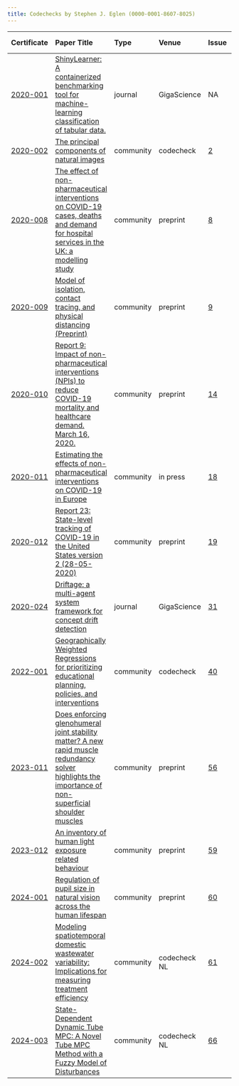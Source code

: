 ```yaml
---
title: Codechecks by Stephen J. Eglen (0000-0001-8607-8025)
---
```



|Certificate |Paper Title                                                                                                                                             |Type      |Venue        |Issue |Report                                  |Check date |
|:-------|:---------------------------------------------|:------------------|:------------------|:---|:--------------------------|:------------------|
|[2020-001](https://codecheck.org.uk/register/certs/2020-001/)|[ShinyLearner: A containerized benchmarking tool for machine-learning classification of tabular data.](https://doi.org/10.1093/gigascience/giaa026)     |journal   |GigaScience  |NA    |http://doi.org/10.5281/zenodo.3674056   |2019-02-14 |
|[2020-002](https://codecheck.org.uk/register/certs/2020-002/)|[The principal components of natural images](https://doi.org/10.1088/0954-898X_3_1_008)                                                                 |community |codecheck    |[2](https://github.com/codecheckers/register/issues/2)|http://doi.org/10.5281/zenodo.3750741   |2020-04-13 |
|[2020-008](https://codecheck.org.uk/register/certs/2020-008/)|[The effect of non-pharmaceutical interventions on COVID-19 cases, deaths and demand for hospital services in the UK: a modelling study](https://cmmid.github.io/topics/covid19/control-measures/report/uk_scenario_modelling_preprint_2020_04_01.pdf)|community |preprint     |[8](https://github.com/codecheckers/register/issues/8)|http://doi.org/10.5281/zenodo.3746024   |2020-04-09 |
|[2020-009](https://codecheck.org.uk/register/certs/2020-009/)|[Model of isolation, contact tracing, and physical distancing (Preprint)](https://cmmid.github.io/topics/covid19/reports/bbc_contact_tracing.pdf)       |community |preprint     |[9](https://github.com/codecheckers/register/issues/9)|http://doi.org/10.5281/zenodo.3767060   |2020-04-26 |
|[2020-010](https://codecheck.org.uk/register/certs/2020-010/)|[Report 9: Impact of non-pharmaceutical interventions (NPIs) to reduce COVID-19 mortality and healthcare demand. March 16, 2020. ](https://doi.org/10.25561/77482)|community |preprint     |[14](https://github.com/codecheckers/register/issues/14)|https://doi.org/10.5281/zenodo.3865491  |2020-05-29 |
|[2020-011](https://codecheck.org.uk/register/certs/2020-011/)|[Estimating the effects of non-pharmaceutical interventions on COVID-19 in Europe ](http://doi.org/10.1038/s41586-020-2405-7)                           |community |in press     |[18](https://github.com/codecheckers/register/issues/18)|https://doi.org/10.5281/zenodo.3893138  |2020-06-13 |
|[2020-012](https://codecheck.org.uk/register/certs/2020-012/)|[Report 23: State-level tracking of COVID-19 in the United States version 2 (28-05-2020) ](https://doi.org/10.25561/79231)                              |community |preprint     |[19](https://github.com/codecheckers/register/issues/19)|https://doi.org/10.5281/zenodo.3893617  |2020-06-14 |
|[2020-024](https://codecheck.org.uk/register/certs/2020-024/)|[Driftage: a multi-agent system framework for concept drift detection ](https://doi.org/10.1093/gigascience/giab030)                                    |journal   |GigaScience  |[31](https://github.com/codecheckers/register/issues/31)|https://doi.org/10.5281/zenodo.4964880  |2020-12-07 |
|[2022-001](https://codecheck.org.uk/register/certs/2022-001/)|[Geographically Weighted Regressions for prioritizing educational planning, policies, and interventions ](http://www.iiep.unesco.org/en/publication/geographically-weighted-regressions-prioritizing-educational-planning-policies-and)|community |codecheck    |[40](https://github.com/codecheckers/register/issues/40)|https://doi.org/10.5281/zenodo.6040066  |2022-01-19 |
|[2023-011](https://codecheck.org.uk/register/certs/2023-011/)|[Does enforcing glenohumeral joint stability matter? A new rapid muscle redundancy solver highlights the importance of non-superficial shoulder muscles ](https://doi.org/10.1101/2023.07.11.548542)|community |preprint     |[56](https://github.com/codecheckers/register/issues/56)|https://doi.org/10.5281/zenodo.8359199  |2023-09-18 |
|[2023-012](https://codecheck.org.uk/register/certs/2023-012/)|[An inventory of human light exposure related behaviour ](https://doi.org/10.1038/s41598-023-48241-y)                                                   |community |preprint     |[59](https://github.com/codecheckers/register/issues/59)|https://doi.org/10.5281/zenodo.10213244 |2023-11-26 |
|[2024-001](https://codecheck.org.uk/register/certs/2024-001/)|[Regulation of pupil size in natural vision across the human lifespan ](https://doi.org/10.1098/rsos.191613)                                            |community |preprint     |[60](https://github.com/codecheckers/register/issues/60)|https://doi.org/10.5281/zenodo.10823246 |2024-03-15 |
|[2024-002](https://codecheck.org.uk/register/certs/2024-002/)|[Modeling spatiotemporal domestic wastewater variability: Implications for measuring treatment efficiency](https://doi.org/10.1016/j.jenvman.2023.119680)|community |codecheck NL |[61](https://github.com/codecheckers/register/issues/61)|https://doi.org/10.5281/zenodo.FIXME    |2020-05-21 |
|[2024-003](https://codecheck.org.uk/register/certs/2024-003/)|[State-Dependent Dynamic Tube MPC: A Novel Tube MPC Method with a Fuzzy Model of Disturbances ](https://arxiv.org/pdf/2310.19997)                       |community |codecheck NL |[66](https://github.com/codecheckers/register/issues/66)|https://doi.org/10.5281/zenodo.11403956 |2024-05-30 |
